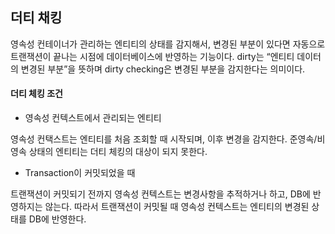 ## 더티 채킹

영속성 컨테이너가 관리하는 엔티티의 상태를 감지해서, 변경된 부분이 있다면 자동으로 트랜잭션이 끝나는 시점에 데이터베이스에 반영하는 기능이다.
dirty는 “엔티티 데이터의 변경된 부분”을 뜻하며 dirty checking은 변경된 부분을 감지한다는 의미이다.

#### 더티 체킹 조건

- 영속성 컨텍스트에서 관리되는 엔티티

영속성 컨택스트는 엔티티를 처음 조회할 때 시작되며, 이후 변경을 감지한다.
준영속/비영속 상태의 엔티티는 더티 체킹의 대상이 되지 못한다.

- Transaction이 커밋되었을 때

트랜잭션이 커밋되기 전까지 영속성 컨텍스트는 변경사항을 추적하거나 하고, DB에 반영하지는 않는다.
따라서 트랜잭션이 커밋될 때 영속성 컨텍스트는 엔티티의 변경된 상태를 DB에 반영한다.

